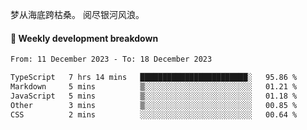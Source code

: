 梦从海底跨枯桑。
阅尽银河风浪。


#### 📝 Weekly development breakdown

<!--START_SECTION:waka-->

```txt
From: 11 December 2023 - To: 18 December 2023

TypeScript   7 hrs 14 mins   ████████████████████████░   95.86 %
Markdown     5 mins          ▒░░░░░░░░░░░░░░░░░░░░░░░░   01.21 %
JavaScript   5 mins          ▒░░░░░░░░░░░░░░░░░░░░░░░░   01.18 %
Other        3 mins          ▒░░░░░░░░░░░░░░░░░░░░░░░░   00.85 %
CSS          2 mins          ░░░░░░░░░░░░░░░░░░░░░░░░░   00.64 %
```

<!--END_SECTION:waka-->



